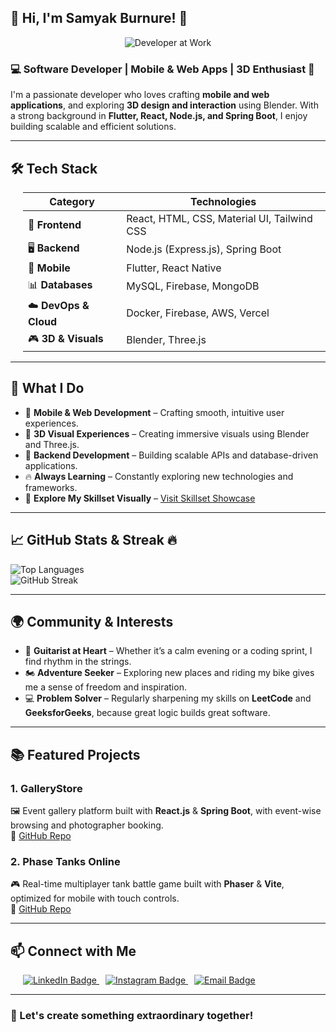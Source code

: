 ## 👋 Hi, I'm Samyak Burnure! 🚀  

<div align="center">
  <img src="https://media.giphy.com/media/qgQUggAC3Pfv687qPC/giphy.gif" alt="Developer at Work" />
</div>

### 💻 Software Developer | Mobile & Web Apps | 3D Enthusiast 🎨  

I'm a passionate developer who loves crafting **mobile and web applications**, and exploring **3D design and interaction** using Blender. With a strong background in **Flutter, React, Node.js, and Spring Boot**, I enjoy building scalable and efficient solutions.  

---

## 🛠️ Tech Stack  

<div style="padding-left: 20px;">

| **Category**        | **Technologies**                                   |
|---------------------|----------------------------------------------------|
| 🚀 **Frontend**      | React, HTML, CSS, Material UI, Tailwind CSS        |
| 🖥️ **Backend**       | Node.js (Express.js), Spring Boot                  |
| 📱 **Mobile**        | Flutter, React Native                              |
| 📊 **Databases**     | MySQL, Firebase, MongoDB                           |
| ☁️ **DevOps & Cloud**| Docker, Firebase, AWS, Vercel                      |
| 🎮 **3D & Visuals**  | Blender, Three.js                                  |

</div>                              

---

## 🌟 What I Do  

- 📱 **Mobile & Web Development** – Crafting smooth, intuitive user experiences.  
- 🎨 **3D Visual Experiences** – Creating immersive visuals using Blender and Three.js.  
- 🚀 **Backend Development** – Building scalable APIs and database-driven applications.  
- 🔥 **Always Learning** – Constantly exploring new technologies and frameworks.  
- 🧠 **Explore My Skillset Visually** – [Visit Skillset Showcase](https://iamsamyak.github.io/github-profile/)

---

## 📈 GitHub Stats & Streak 🔥  

![Top Languages](https://github-readme-stats.vercel.app/api/top-langs/?username=iamsamyak&layout=compact&theme=tokyonight)  
![GitHub Streak](https://github-readme-streak-stats.herokuapp.com/?user=iamsamyak&theme=tokyonight)  

---

## 🌍 Community & Interests  

- 🎸 **Guitarist at Heart** – Whether it’s a calm evening or a coding sprint, I find rhythm in the strings.   
- 🏍️ **Adventure Seeker** – Exploring new places and riding my bike gives me a sense of freedom and inspiration.  
- 💻 **Problem Solver** – Regularly sharpening my skills on **LeetCode** and **GeeksforGeeks**, because great logic builds great software.  

---

## 📚 Featured Projects  

### **1. GalleryStore**  
🖼️ Event gallery platform built with **React.js** & **Spring Boot**, with event-wise browsing and photographer booking.  
🔗 [GitHub Repo](https://github.com/IamSamyak/gallerystore)  

### **2. Phase Tanks Online**  
🎮 Real-time multiplayer tank battle game built with **Phaser** & **Vite**, optimized for mobile with touch controls.  
🔗 [GitHub Repo](https://github.com/IamSamyak/Phaser-Tanks-Online)  

---

## 📫 Connect with Me

<div style="padding-left: 20px;">
  <a href="https://www.linkedin.com/in/samyakburnure/" style="margin-right: 10px;">
    <img src="https://img.shields.io/badge/LinkedIn-0077B5?style=for-the-badge&logo=data:image/svg%2bxml;base64,PHN2ZyB4bWxucz0iaHR0cDovL3d3dy53My5vcmcvMjAwMC9zdmciIHdpZHRoPSIxMDAiIGhlaWdodD0iMTAwIiB2aWV3Qm94PSIwIDAgMzQgMzQiPg0KICA8cmVjdCB4PSIxIiB5PSIxIiB3aWR0aD0iMzIiIGhlaWdodD0iMzIiIHJ4PSI2IiByeT0iNiIgZmlsbD0ibm9uZSIgc3Ryb2tlPSJ3aGl0ZSIgc3Ryb2tlLXdpZHRoPSIyIi8+DQogIDx0ZXh0IHg9IjguNSIgeT0iMjQiIGZvbnQtZmFtaWx5PSJBcmlhbCwgc2Fucy1zZXJpZiIgZm9udC1zaXplPSIyMCIgZm9udC13ZWlnaHQ9ImJvbGQiIGZpbGw9IndoaXRlIj5pbjwvdGV4dD4NCjwvc3ZnPg0K" alt="LinkedIn Badge" />
  </a>
  <a href="https://instagram.com/_samyak_15_" style="margin-right: 10px;">
    <img src="https://img.shields.io/badge/Instagram-E4405F?style=for-the-badge&logo=instagram&logoColor=white" alt="Instagram Badge" />
  </a>
  <a href="mailto:samyakburnure@gmail.com">
    <img src="https://img.shields.io/badge/Email-D14836?style=for-the-badge&logo=gmail&logoColor=white" alt="Email Badge" />
  </a>
</div>

---

### 🚀 Let's create something extraordinary together!
